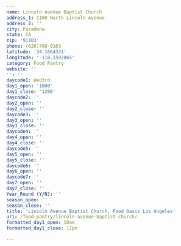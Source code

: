 ```yaml
---
name: Lincoln Avenue Baptist Church
address_1: 1180 North Lincoln Avenue
address_2: ''
city: Pasadena
state: CA
zip: '91103'
phone: (626)798-9163
latitude: '34.1664331'
longitude: '-118.1592865'
category: Food Pantry
website: ''
'': ''
daycode1: Wed3rd
day1_open: '1000'
day1_close: '1200'
daycode2: ''
day2_open: ''
day2_close: ''
daycode3: ''
day3_open: ''
day3_close: ''
daycode4: ''
day4_open: ''
day4_close: ''
daycode5: ''
day5_open: ''
day5_close: ''
daycode6: ''
day6_open: ''
daycode7: ''
day7_open: ''
day7_close: ''
Year_Round (Y/N): ''
season_open: ''
season_close: ''
title: 'Lincoln Avenue Baptist Church, Food Oasis Los Angeles'
uri: /food-pantry/lincoln-avenue-baptist-church/
formatted_day1_open: 10am
formatted_day1_close: 12pm

---
```

